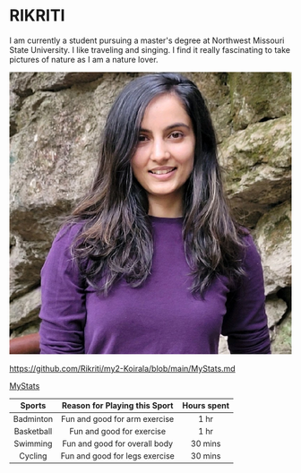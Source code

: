 # RIKRITI
I am currently a student pursuing a master's degree at Northwest Missouri State University. I like traveling and singing. I find it really fascinating to take pictures of nature as I am a nature lover. 

![myimg](https://github.com/Rikriti/my2-Koirala/blob/main/image/img.jpg)

<https://github.com/Rikriti/my2-Koirala/blob/main/MyStats.md>

[MyStats](https://github.com/Rikriti/my2-Koirala/blob/main/MyStats.md)

| Sports | Reason for Playing this Sport    | Hours spent    |
| :----: | :------------------------------: | :-------------: |
| Badminton | Fun and good for arm exercise  | 1 hr  |
| Basketball | Fun and good for exercise  | 1 hr |
| Swimming | Fun and good for overall body  | 30 mins  |
| Cycling | Fun and good for legs exercise  | 30 mins  |



